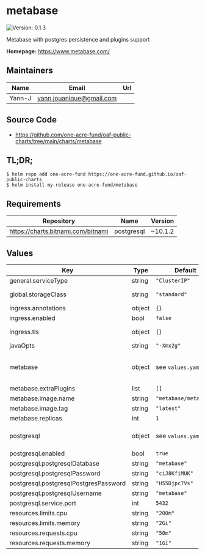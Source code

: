 # metabase



![Version: 0.1.3](https://img.shields.io/badge/Version-0.1.3-informational?style=flat-square) 

Metabase with postgres persistence and plugins support

**Homepage:** <https://www.metabase.com/>

## Maintainers

| Name | Email | Url |
| ---- | ------ | --- |
| Yann-J | yann.jouanique@gmail.com |  |

## Source Code

* <https://github.com/one-acre-fund/oaf-public-charts/tree/main/charts/metabase>

## TL;DR;

```console
$ helm repo add one-acre-fund https://one-acre-fund.github.io/oaf-public-charts
$ helm install my-release one-acre-fund/metabase
```

## Requirements

| Repository | Name | Version |
|------------|------|---------|
| https://charts.bitnami.com/bitnami | postgresql | ~10.1.2 |

## Values

| Key | Type | Default | Description |
|-----|------|---------|-------------|
| general.serviceType | string | `"ClusterIP"` | Used for all published services |
| global.storageClass | string | `"standard"` | This will be used on all pods for all PVCs, including dependencies (postgres) |
| ingress.annotations | object | `{}` | Dictionary of ingress annotations |
| ingress.enabled | bool | `false` | Install ingress? |
| ingress.tls | object | `{}` | Ingress TLS settings, passed directly to ingress definition |
| javaOpts | string | `"-Xmx2g"` |  |
| metabase | object | see `values.yaml` | See https://www.metabase.com/docs/latest/operations-guide/running-metabase-on-docker.html for more details |
| metabase.extraPlugins | list | `[]` | Array of URLs to download extra plugins from (jar files) |
| metabase.image.name | string | `"metabase/metabase"` | Metabase image name |
| metabase.image.tag | string | `"latest"` | Metabase image tag |
| metabase.replicas | int | `1` | Replica count |
| postgresql | object | see `values.yaml` | Postgres config See https://artifacthub.io/packages/helm/bitnami/postgresql for docs |
| postgresql.enabled | bool | `true` | Install postgres? |
| postgresql.postgresqlDatabase | string | `"metabase"` | Database to create and use |
| postgresql.postgresqlPassword | string | `"ciJ8KfiMUK"` | Application password |
| postgresql.postgresqlPostgresPassword | string | `"H55Djpc7Vs"` | Password for the `postgres` user |
| postgresql.postgresqlUsername | string | `"metabase"` | Application username |
| postgresql.service.port | int | `5432` | Postgres port |
| resources.limits.cpu | string | `"200m"` |  |
| resources.limits.memory | string | `"2Gi"` |  |
| resources.requests.cpu | string | `"50m"` |  |
| resources.requests.memory | string | `"1Gi"` |  |